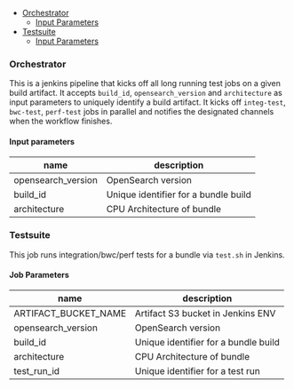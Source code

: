 - [Orchestrator](#orchestrator)
  - [Input Parameters](#input-parameters)
- [Testsuite](#testsuite)
  - [Input Parameters](#input-parameters)

### Orchestrator

This is a jenkins pipeline that kicks off all long running test jobs on a given build artifact. It accepts `build_id`, `opensearch_version` and `architecture` as input parameters to uniquely identify a build artifact. It kicks off `integ-test`, `bwc-test`, `perf-test` jobs in parallel and notifies the designated channels when the workflow finishes. 
 
#### Input parameters

| name        | description                                                |
|-------------|------------------------------------------------------------|
| opensearch_version |  OpenSearch version                                 |
| build_id |  Unique identifier for a bundle build                         |
| architecture | CPU Architecture of bundle                                |


### Testsuite 

This job runs integration/bwc/perf tests for a bundle via `test.sh` in Jenkins.

#### Job Parameters
| name        | description                                                |
|-------------|------------------------------------------------------------|
| ARTIFACT_BUCKET_NAME |  Artifact S3 bucket in Jenkins ENV                |
| opensearch_version |  OpenSearch version                                 |
| build_id |  Unique identifier for a bundle build                         |
| architecture | CPU Architecture of bundle                                |
| test_run_id | Unique identifier for a test run                           |